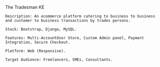 The Tradesman KE

    Description: An ecommerce platform catering to business to business and customer to business transactions by trades persons.

    Stack: Bootstrap, Django, MySQL.

    Features: Multi-AccountUser Store, Custom Admin panel, Payment Integration, Secure Checkout.

    Platform: Web (Responsive).

    Target Audience: Freelancers, SMEs, Consultants.

